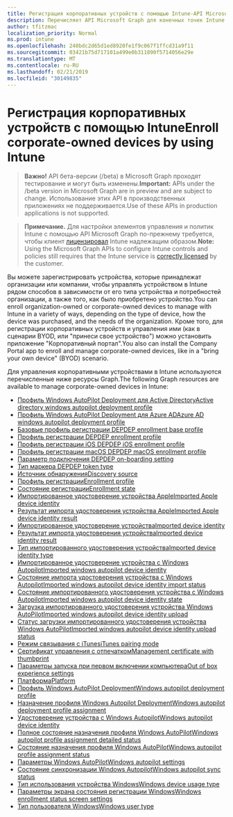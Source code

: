 ```yaml
---
title: Регистрация корпоративных устройств с помощью Intune-API Microsoft Graph
description: Перечисляет API Microsoft Graph для конечных точек Intune (REST), которые регистрируют устройства для организации клиента.
author: tfitzmac
localization_priority: Normal
ms.prod: intune
ms.openlocfilehash: 240bdc2d65d1ed8920fe1f9c067f1ffcd31a9f11
ms.sourcegitcommit: 03421b75d717101a499e0b311890f5714056e29e
ms.translationtype: MT
ms.contentlocale: ru-RU
ms.lasthandoff: 02/21/2019
ms.locfileid: "30149835"
---
```

# <a name="enroll-corporate-owned-devices-by-using-intune"></a><span data-ttu-id="e5bb3-103">Регистрация корпоративных устройств с помощью Intune</span><span class="sxs-lookup"><span data-stu-id="e5bb3-103">Enroll corporate-owned devices by using Intune</span></span>

> <span data-ttu-id="e5bb3-104">**Важно!** API бета-версии (/beta) в Microsoft Graph проходят тестирование и могут быть изменены.</span><span class="sxs-lookup"><span data-stu-id="e5bb3-104">**Important:** APIs under the /beta version in Microsoft Graph are in preview and are subject to change.</span></span> <span data-ttu-id="e5bb3-105">Использование этих API в производственных приложениях не поддерживается.</span><span class="sxs-lookup"><span data-stu-id="e5bb3-105">Use of these APIs in production applications is not supported.</span></span>

> <span data-ttu-id="e5bb3-106">**Примечание.** Для настройки элементов управления и политик Intune с помощью API Microsoft Graph по-прежнему требуется, чтобы клиент [лицензировал](https://www.microsoft.com/en-us/cloud-platform/microsoft-intune-pricing) Intune надлежащим образом.</span><span class="sxs-lookup"><span data-stu-id="e5bb3-106">**Note:** Using the Microsoft Graph APIs to configure Intune controls and policies still requires that the Intune service is [correctly licensed](https://www.microsoft.com/en-us/cloud-platform/microsoft-intune-pricing) by the customer.</span></span>

<span data-ttu-id="e5bb3-107">Вы можете зарегистрировать устройства, которые принадлежат организации или компании, чтобы управлять устройством в Intune рядом способов в зависимости от его типа устройства и потребностей организации, а также того, как было приобретено устройство.</span><span class="sxs-lookup"><span data-stu-id="e5bb3-107">You can enroll organization-owned or corporate-owned devices to manage with Intune in a variety of ways, depending on the type of device, how the device was purchased, and the needs of the organization.</span></span> <span data-ttu-id="e5bb3-108">Кроме того, для регистрации корпоративных устройств и управления ими (как в сценарии BYOD, или "принеси свое устройство") можно установить приложение "Корпоративный портал".</span><span class="sxs-lookup"><span data-stu-id="e5bb3-108">You also can install the Company Portal app to enroll and manage corporate-owned devices, like in a "bring your own device" (BYOD) scenario.</span></span>

<span data-ttu-id="e5bb3-109">Для управления корпоративными устройствами в Intune используются перечисленные ниже ресурсы Graph.</span><span class="sxs-lookup"><span data-stu-id="e5bb3-109">The following Graph resources are available to manage corporate-owned devices in Intune:</span></span>

- [<span data-ttu-id="e5bb3-110">Профиль Windows AutoPilot Deployment для Active Directory</span><span class="sxs-lookup"><span data-stu-id="e5bb3-110">Active directory windows autopilot deployment profile</span></span>](intune-enrollment-activedirectorywindowsautopilotdeploymentprofile.md)
- [<span data-ttu-id="e5bb3-111">Профиль Windows AutoPilot Deployment для Azure AD</span><span class="sxs-lookup"><span data-stu-id="e5bb3-111">Azure AD windows autopilot deployment profile</span></span>](intune-enrollment-azureadwindowsautopilotdeploymentprofile.md)
- [<span data-ttu-id="e5bb3-112">Базовые профиль регистрации DEP</span><span class="sxs-lookup"><span data-stu-id="e5bb3-112">DEP enrollment base profile</span></span>](intune-enrollment-depenrollmentbaseprofile.md)
- [<span data-ttu-id="e5bb3-113">Профиль регистрации DEP</span><span class="sxs-lookup"><span data-stu-id="e5bb3-113">DEP enrollment profile</span></span>](intune-enrollment-depenrollmentprofile.md)
- [<span data-ttu-id="e5bb3-114">Профиль регистрации iOS DEP</span><span class="sxs-lookup"><span data-stu-id="e5bb3-114">DEP iOS enrollment profile</span></span>](intune-enrollment-depiosenrollmentprofile.md)
- [<span data-ttu-id="e5bb3-115">Профиль регистрации macOS DEP</span><span class="sxs-lookup"><span data-stu-id="e5bb3-115">DEP macOS enrollment profile</span></span>](intune-enrollment-depmacosenrollmentprofile.md)
- [<span data-ttu-id="e5bb3-116">Параметр подключения DEP</span><span class="sxs-lookup"><span data-stu-id="e5bb3-116">DEP on-boarding setting</span></span>](intune-enrollment-deponboardingsetting.md)
- [<span data-ttu-id="e5bb3-117">Тип маркера DEP</span><span class="sxs-lookup"><span data-stu-id="e5bb3-117">DEP token type</span></span>](intune-enrollment-deptokentype.md)
- [<span data-ttu-id="e5bb3-118">Источник обнаружения</span><span class="sxs-lookup"><span data-stu-id="e5bb3-118">Discovery source</span></span>](intune-enrollment-discoverysource.md)
- [<span data-ttu-id="e5bb3-119">Профиль регистрации</span><span class="sxs-lookup"><span data-stu-id="e5bb3-119">Enrollment profile</span></span>](intune-enrollment-enrollmentprofile.md)
- [<span data-ttu-id="e5bb3-120">Состояние регистрации</span><span class="sxs-lookup"><span data-stu-id="e5bb3-120">Enrollment state</span></span>](intune-enrollment-enrollmentstate.md)
- [<span data-ttu-id="e5bb3-121">Импортированное удостоверение устройства Apple</span><span class="sxs-lookup"><span data-stu-id="e5bb3-121">Imported Apple device identity</span></span>](intune-enrollment-importedappledeviceidentity.md)
- [<span data-ttu-id="e5bb3-122">Результат импорта удостоверения устройства Apple</span><span class="sxs-lookup"><span data-stu-id="e5bb3-122">Imported Apple device identity result</span></span>](intune-enrollment-importedappledeviceidentityresult.md)
- [<span data-ttu-id="e5bb3-123">Импортированное удостоверение устройства</span><span class="sxs-lookup"><span data-stu-id="e5bb3-123">Imported device identity</span></span>](intune-enrollment-importeddeviceidentity.md)
- [<span data-ttu-id="e5bb3-124">Результат импорта удостоверения устройства</span><span class="sxs-lookup"><span data-stu-id="e5bb3-124">Imported device identity result</span></span>](intune-enrollment-importeddeviceidentityresult.md)
- [<span data-ttu-id="e5bb3-125">Тип импортированного удостоверения устройства</span><span class="sxs-lookup"><span data-stu-id="e5bb3-125">Imported device identity type</span></span>](intune-enrollment-importeddeviceidentitytype.md)
- [<span data-ttu-id="e5bb3-126">Импортированное удостоверение устройства с Windows Autopilot</span><span class="sxs-lookup"><span data-stu-id="e5bb3-126">Imported windows autopilot device identity</span></span>](intune-enrollment-importedwindowsautopilotdeviceidentity.md)
- [<span data-ttu-id="e5bb3-127">Состояние импорта удостоверения устройства с Windows Autopilot</span><span class="sxs-lookup"><span data-stu-id="e5bb3-127">Imported windows autopilot device identity import status</span></span>](intune-enrollment-importedwindowsautopilotdeviceidentityimportstatus.md)
- [<span data-ttu-id="e5bb3-128">Состояние импортированного удостоверения устройства с Windows Autopilot</span><span class="sxs-lookup"><span data-stu-id="e5bb3-128">Imported windows autopilot device identity state</span></span>](intune-enrollment-importedwindowsautopilotdeviceidentitystate.md)
- [<span data-ttu-id="e5bb3-129">Загрузка импортированного удостоверения устройства Windows AutoPilot</span><span class="sxs-lookup"><span data-stu-id="e5bb3-129">Imported windows autopilot device identity upload</span></span>](intune-enrollment-importedwindowsautopilotdeviceidentityupload.md)
- [<span data-ttu-id="e5bb3-130">Статус загрузки импортированного удостоверения устройства Windows AutoPilot</span><span class="sxs-lookup"><span data-stu-id="e5bb3-130">Imported windows autopilot device identity upload status</span></span>](intune-enrollment-importedwindowsautopilotdeviceidentityuploadstatus.md)
- [<span data-ttu-id="e5bb3-131">Режим связывания с iTunes</span><span class="sxs-lookup"><span data-stu-id="e5bb3-131">iTunes pairing mode</span></span>](intune-enrollment-itunespairingmode.md)
- [<span data-ttu-id="e5bb3-132">Сертификат управления с отпечатком</span><span class="sxs-lookup"><span data-stu-id="e5bb3-132">Management certificate with thumbprint</span></span>](intune-enrollment-managementcertificatewiththumbprint.md)
- [<span data-ttu-id="e5bb3-133">Параметры запуска при первом включении компьютера</span><span class="sxs-lookup"><span data-stu-id="e5bb3-133">Out of box experience settings</span></span>](intune-enrollment-outofboxexperiencesettings.md)
- [<span data-ttu-id="e5bb3-134">Платформа</span><span class="sxs-lookup"><span data-stu-id="e5bb3-134">Platform</span></span>](intune-enrollment-platform.md)
- [<span data-ttu-id="e5bb3-135">Профиль Windows AutoPilot Deployment</span><span class="sxs-lookup"><span data-stu-id="e5bb3-135">Windows autopilot deployment profile</span></span>](intune-enrollment-windowsautopilotdeploymentprofile.md)
- [<span data-ttu-id="e5bb3-136">Назначение профиля Windows Autopilot Deployment</span><span class="sxs-lookup"><span data-stu-id="e5bb3-136">Windows autopilot deployment profile assignment</span></span>](intune-enrollment-windowsautopilotdeploymentprofileassignment.md)
- [<span data-ttu-id="e5bb3-137">Удостоверение устройства с Windows Autopilot</span><span class="sxs-lookup"><span data-stu-id="e5bb3-137">Windows autopilot device identity</span></span>](intune-enrollment-windowsautopilotdeviceidentity.md)
- [<span data-ttu-id="e5bb3-138">Полное состояние назначения профиля Windows AutoPilot</span><span class="sxs-lookup"><span data-stu-id="e5bb3-138">Windows autopilot profile assignment detailed status</span></span>](intune-enrollment-windowsautopilotprofileassignmentdetailedstatus.md)
- [<span data-ttu-id="e5bb3-139">Состояние назначения профиля Windows AutoPilot</span><span class="sxs-lookup"><span data-stu-id="e5bb3-139">Windows autopilot profile assignment status</span></span>](intune-enrollment-windowsautopilotprofileassignmentstatus.md)
- [<span data-ttu-id="e5bb3-140">Параметры Windows AutoPilot</span><span class="sxs-lookup"><span data-stu-id="e5bb3-140">Windows autopilot settings</span></span>](intune-enrollment-windowsautopilotsettings.md)
- [<span data-ttu-id="e5bb3-141">Состояние синхронизации Windows Autopilot</span><span class="sxs-lookup"><span data-stu-id="e5bb3-141">Windows autopilot sync status</span></span>](intune-enrollment-windowsautopilotsyncstatus.md)
- [<span data-ttu-id="e5bb3-142">Тип использования устройства Windows</span><span class="sxs-lookup"><span data-stu-id="e5bb3-142">Windows device usage type</span></span>](intune-enrollment-windowsdeviceusagetype.md)
- [<span data-ttu-id="e5bb3-143">Параметры экрана состояния регистрации Windows</span><span class="sxs-lookup"><span data-stu-id="e5bb3-143">Windows enrollment status screen settings</span></span>](intune-enrollment-windowsenrollmentstatusscreensettings.md)
- [<span data-ttu-id="e5bb3-144">Тип пользователя Windows</span><span class="sxs-lookup"><span data-stu-id="e5bb3-144">Windows user type</span></span>](intune-enrollment-windowsusertype.md)
